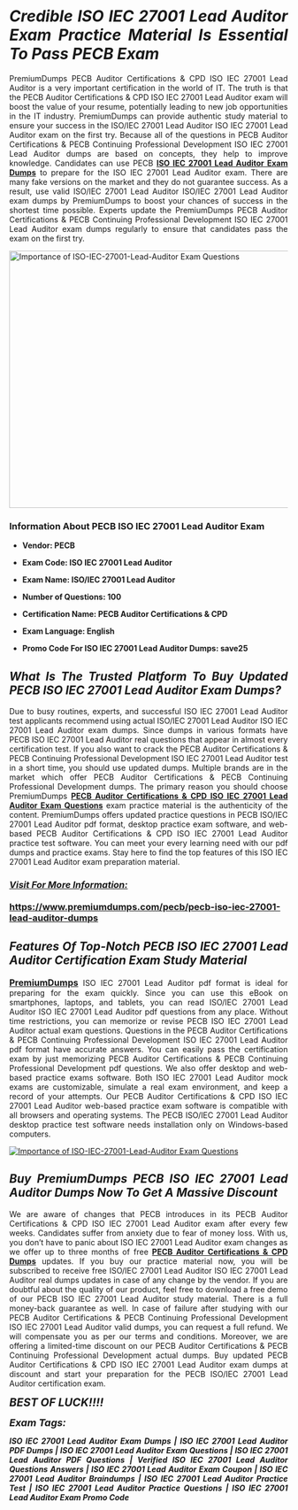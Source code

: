 <h1 style="text-align: justify;"><strong><em>Credible ISO IEC 27001 Lead Auditor Exam Practice Material Is Essential To Pass PECB Exam</em></strong></h1>

<p style="text-align: justify;">PremiumDumps PECB Auditor Certifications &amp; CPD ISO IEC 27001 Lead Auditor is a very important certification in the world of IT. The truth is that the PECB Auditor Certifications &amp; CPD ISO IEC 27001 Lead Auditor exam will boost the value of your resume, potentially leading to new job opportunities in the IT industry. PremiumDumps can provide authentic study material to ensure your success in the ISO/IEC 27001 Lead Auditor ISO IEC 27001 Lead Auditor exam on the first try. Because all of the questions in PECB Auditor Certifications &amp; PECB Continuing Professional Development ISO IEC 27001 Lead Auditor dumps are based on concepts, they help to improve knowledge. Candidates can use PECB <strong><a href="https://www.premiumdumps.com/pecb/pecb-iso-iec-27001-lead-auditor-dumps">ISO IEC 27001 Lead Auditor Exam Dumps</a></strong>&nbsp;to prepare for the ISO IEC 27001 Lead Auditor exam. There are many fake versions on the market and they do not guarantee success. As a result, use valid ISO/IEC 27001 Lead Auditor ISO/IEC 27001 Lead Auditor exam dumps by PremiumDumps to boost your chances of success in the shortest time possible. Experts update the PremiumDumps PECB Auditor Certifications &amp; PECB Continuing Professional Development ISO IEC 27001 Lead Auditor exam dumps regularly to ensure that candidates pass the exam on the first try.</p>

<p style="text-align: justify;"><a href="https://www.premiumdumps.com/pecb/pecb-iso-iec-27001-lead-auditor-dumps"><img alt="Importance of ISO-IEC-27001-Lead-Auditor Exam Questions" src="https://i.imgur.com/P39uA2n.jpg" style="width: 700px; height: 465px;" /></a></p>

<h3 style="text-align: justify;"><strong>Information About PECB ISO IEC 27001 Lead Auditor Exam</strong></h3>

<ul>
	<li>
	<p style="text-align: justify;"><b>Vendor: PECB</b></p>
	</li>
	<li>
	<p style="text-align: justify;"><b>Exam Code: ISO IEC 27001 Lead Auditor</b></p>
	</li>
	<li>
	<p style="text-align: justify;"><b>Exam Name: ISO/IEC 27001 Lead Auditor</b></p>
	</li>
	<li>
	<p style="text-align: justify;"><b>Number of Questions: 100</b></p>
	</li>
	<li>
	<p style="text-align: justify;"><b>Certification Name: PECB Auditor Certifications &amp; CPD</b></p>
	</li>
	<li>
	<p style="text-align: justify;"><b>Exam Language: English</b></p>
	</li>
	<li>
	<p style="text-align: justify;"><b>Promo Code For ISO IEC 27001 Lead Auditor Dumps: save25</b></p>
	</li>
</ul>

<h2 style="text-align: justify;"><strong><em>What Is The Trusted Platform To Buy Updated PECB ISO IEC 27001 Lead Auditor Exam Dumps?</em></strong></h2>

<p style="text-align: justify;">Due to busy routines, experts, and successful ISO IEC 27001 Lead Auditor test applicants recommend using actual ISO/IEC 27001 Lead Auditor ISO IEC 27001 Lead Auditor exam dumps. Since dumps in various formats have PECB ISO IEC 27001 Lead Auditor real questions that appear in almost every certification test. If you also want to crack the PECB Auditor Certifications &amp; PECB Continuing Professional Development ISO IEC 27001 Lead Auditor test in a short time, you should use updated dumps. Multiple brands are in the market which offer PECB Auditor Certifications &amp; PECB Continuing Professional Development dumps. The primary reason you should choose PremiumDumps <a href="https://www.premiumdumps.com/pecb/pecb-iso-iec-27001-lead-auditor-dumps"><strong>PECB Auditor Certifications &amp; CPD ISO IEC 27001 Lead Auditor Exam Questions</strong></a>&nbsp;exam practice material is the authenticity of the content. PremiumDumps offers updated practice questions in PECB ISO/IEC 27001 Lead Auditor pdf format, desktop practice exam software, and web-based PECB Auditor Certifications &amp; CPD ISO IEC 27001 Lead Auditor practice test software. You can meet your every learning need with our pdf dumps and practice exams. Stay here to find the top features of this ISO IEC 27001 Lead Auditor exam preparation material.</p>

<h3 style="text-align: justify;"><strong><u><i>Visit For More Information:</i></u><br />
<br />
<a href="https://www.premiumdumps.com/pecb/pecb-iso-iec-27001-lead-auditor-dumps">https://www.premiumdumps.com/pecb/pecb-iso-iec-27001-lead-auditor-dumps</a></strong></h3>

<h2 style="text-align: justify;"><strong><em>Features Of Top-Notch PECB ISO IEC 27001 Lead Auditor Certification Exam Study Material</em></strong></h2>

<p style="text-align: justify;"><span style="font-size:16px;"><strong><a href="https://www.premiumdumps.com/">PremiumDumps</a></strong></span> ISO IEC 27001 Lead Auditor pdf format is ideal for preparing for the exam quickly. Since you can use this eBook on smartphones, laptops, and tablets, you can read ISO/IEC 27001 Lead Auditor ISO IEC 27001 Lead Auditor pdf questions from any place. Without time restrictions, you can memorize or revise PECB ISO IEC 27001 Lead Auditor actual exam questions. Questions in the PECB Auditor Certifications &amp; PECB Continuing Professional Development ISO IEC 27001 Lead Auditor pdf format have accurate answers. You can easily pass the certification exam by just memorizing PECB Auditor Certifications &amp; PECB Continuing Professional Development pdf questions. We also offer desktop and web-based practice exams software. Both ISO IEC 27001 Lead Auditor mock exams are customizable, simulate a real exam environment, and keep a record of your attempts. Our PECB Auditor Certifications &amp; CPD ISO IEC 27001 Lead Auditor web-based practice exam software is compatible with all browsers and operating systems. The PECB ISO/IEC 27001 Lead Auditor desktop practice test software needs installation only on Windows-based computers.</p>

<p style="text-align: justify;"><a href="https://www.premiumdumps.com/pecb/pecb-iso-iec-27001-lead-auditor-dumps"><img alt="Importance of ISO-IEC-27001-Lead-Auditor Exam Questions" src="https://i.imgur.com/2KPb8yb.jpg" /></a></p>

<h2 style="text-align: justify;"><strong><em>Buy PremiumDumps&nbsp;PECB ISO IEC 27001 Lead Auditor Dumps Now To Get A Massive Discount</em></strong></h2>

<p style="text-align: justify;">We are aware of changes that PECB introduces in its PECB Auditor Certifications &amp; CPD ISO IEC 27001 Lead Auditor exam after every few weeks. Candidates suffer from anxiety due to fear of money loss. With us, you don&rsquo;t have to panic about&nbsp;ISO IEC 27001 Lead Auditor exam changes as we offer up to three months of free <strong><a href="https://www.premiumdumps.com/pecb/pecb-auditor-certifications-dumps">PECB Auditor Certifications &amp; CPD Dumps</a></strong> updates. If you buy our practice material now, you will be subscribed to receive free ISO/IEC 27001 Lead Auditor ISO IEC 27001 Lead Auditor real dumps updates in case of any change by the vendor. If you are doubtful about the quality of our product, feel free to download a free demo of our PECB ISO IEC 27001 Lead Auditor study material. There is a full money-back guarantee as well. In case of failure after studying with our PECB Auditor Certifications &amp; PECB Continuing Professional Development ISO IEC 27001 Lead Auditor valid dumps, you can request a full refund. We will compensate you as per our terms and conditions. Moreover, we are offering a limited-time discount on our PECB Auditor Certifications &amp; PECB Continuing Professional Development actual dumps. Buy updated PECB Auditor Certifications &amp; CPD ISO IEC 27001 Lead Auditor exam dumps at discount and start your preparation for the PECB ISO/IEC 27001 Lead Auditor certification exam.</p>

<p style="text-align: justify;"><em><span style="font-size:20px;"><strong>BEST OF LUCK!!!!</strong></span></em></p>

<p style="text-align: justify;"><span style="font-size:18px;"><strong><em>Exam Tags:</em></strong></span><span style="font-size:20px;"><strong><em> </em></strong></span></p>

<p style="text-align: justify;"><span style="font-size:14px;"><strong><em>ISO IEC 27001 Lead Auditor Exam Dumps | ISO IEC 27001 Lead Auditor PDF Dumps | ISO IEC 27001 Lead Auditor Exam Questions | ISO IEC 27001 Lead Auditor PDF Questions | Verified ISO IEC 27001 Lead Auditor Questions Answers | ISO IEC 27001 Lead Auditor Exam Coupon | ISO IEC 27001 Lead Auditor Braindumps | ISO IEC 27001 Lead Auditor Practice Test | ISO IEC 27001 Lead Auditor Practice Questions | ISO IEC 27001 Lead Auditor Exam Promo Code</em></strong></span></p>
